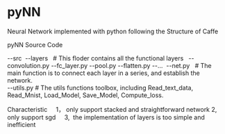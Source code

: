 # pyNN


Neural Network implemented with python following the Structure of Caffe 


pyNN Source Code 

--src
  --layers    # This floder contains all the functional layers 
          --convolution.py 
          --fc_layer.py 
          --pool.py
          --flatten.py 
          --...
  --net.py    # The main function is to connect each layer in a series, and establish the network.  
  --utils.py  # The utils functions toolbox, including Read_text_data, Read_Mnist, Load_Model, Save_Model, Compute_loss. 
  



Characteristic
      1， only support stacked and straightforward network 
      2,  only support sgd 
      3,  the implementation of layers is too simple and inefficient 

